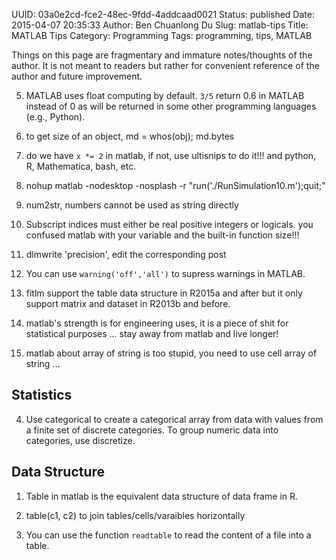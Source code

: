 UUID: 03a0e2cd-fce2-48ec-9fdd-4addcaad0021
Status: published
Date: 2015-04-07 20:35:33
Author: Ben Chuanlong Du
Slug: matlab-tips
Title: MATLAB Tips
Category: Programming
Tags: programming, tips, MATLAB 

Things on this page are 
fragmentary and immature notes/thoughts of the author.
It is not meant to readers 
but rather for convenient reference of the author and future improvement.



5. MATLAB uses float computing by default. 
`3/5` return 0.6 in MATLAB instead of 0 
as will be returned in some other programming languages (e.g., Python).

7. to get size of an object, md = whos(obj); md.bytes

6. do we have `x *= 2` in matlab, if not, use ultisnips to do it!!! and python, R, Mathematica, bash, etc.


1. nohup matlab -nodesktop -nosplash -r "run('./RunSimulation10.m');quit;"

2. num2str, numbers cannot be used as string directly

3. Subscript indices must either be real positive integers or logicals. you confused matlab with your variable and the built-in function size!!!

4. dlmwrite 'precision', edit the corresponding post

1. You can use `warning('off','all')` to supress warnings in MATLAB.

1. fitlm support the table data structure in R2015a and after but it only support matrix and dataset in R2013b and before.

2. matlab's strength is for engineering uses, it is a piece of shit for statistical purposes ... stay away from matlab and live longer!

3. matlab about array of string is too stupid, you need to use cell array of string ...

## Statistics

4. Use categorical to create a categorical array from data with values from a finite set of discrete categories. 
To group numeric data into categories, use discretize.

## Data Structure

1. Table in matlab is the equivalent data structure of data frame in R.

2. table(c1, c2) to join tables/cells/varaibles horizontally 

3. You can use the function `readtable` to read the content of a file into a table.
